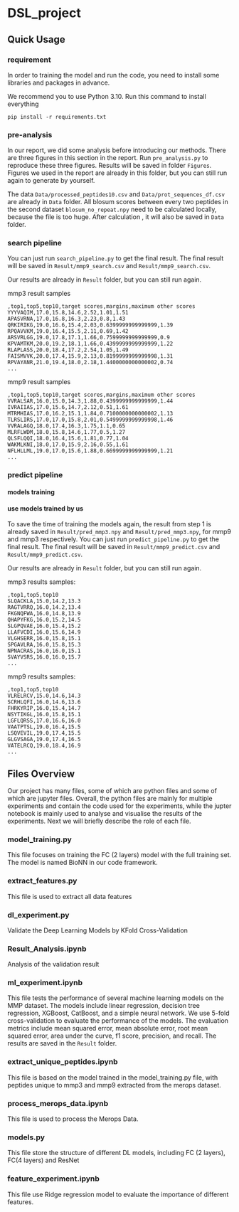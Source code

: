 # DSL_project

## Quick Usage

### requirement

In order to training the model and run the code, you need to install some libraries and packages in advance.

We recommend you to use Python 3.10. Run this command to install everything
```commandline
pip install -r requirements.txt
```

### pre-analysis
In our report, we did some analysis before introducing our methods. There are three figures in this section in the report. 
Run ```pre_analysis.py``` to reproduce these three figures. Results will be saved in folder ```Figures```. 
Figures we used in the report are already in this folder, but you can still run again to generate by yourself.

The data ```Data/processed_peptides10.csv``` and ```Data/prot_sequences_df.csv``` are already in ```Data``` folder. 
All blosum scores between every two peptides in the second dataset ```blosum_no_repeat.npy``` need to be calculated locally, because the file is too huge.
After calculation , it will also be saved in ```Data``` folder.

### search pipeline
You can just run ```search_pipeline.py``` to get the final result. The final result will be saved in ```Result/mmp9_search.csv``` and ```Result/mmp9_search.csv```. 

Our results are already in ```Result``` folder, but you can still run again.

mmp3 result samples

```commandline
,top1,top5,top10,target scores,margins,maximum other scores
YYYVAQIM,17.0,15.8,14.6,2.52,1.01,1.51
APASVRNA,17.0,16.8,16.3,2.23,0.8,1.43
QRKIRIKG,19.0,16.6,15.4,2.03,0.6399999999999999,1.39
RPQAVVKM,19.0,16.4,15.5,2.11,0.69,1.42
ARSVRLGG,19.0,17.8,17.1,1.66,0.7599999999999999,0.9
KPVAMTKM,20.0,19.2,18.1,1.66,0.4399999999999999,1.22
RLAPLASS,20.0,18.4,17.2,2.54,1.05,1.49
FAISMVVK,20.0,17.4,15.9,2.13,0.8199999999999998,1.31
RPVAYANR,21.0,19.4,18.0,2.18,1.4400000000000002,0.74
...
```

mmp9 result samples

```commandline
,top1,top5,top10,target scores,margins,maximum other scores
VVRALSAR,16.0,15.0,14.3,1.88,0.4399999999999999,1.44
IVRAIIAS,17.0,15.6,14.7,2.12,0.51,1.61
MTRMHIAS,17.0,16.2,15.1,1.84,0.7100000000000002,1.13
TLRSLIRS,17.0,17.0,15.8,2.01,0.5499999999999998,1.46
VVRALAGQ,18.0,17.4,16.3,1.75,1.1,0.65
MLRFLWDM,18.0,15.8,14.6,1.77,0.5,1.27
QLSFLQQI,18.0,16.4,15.6,1.81,0.77,1.04
WAKMLKNI,18.0,17.0,15.9,2.16,0.55,1.61
NFLHLLML,19.0,17.0,15.6,1.88,0.6699999999999999,1.21
...
```

### predict pipeline
#### models training
#### use models trained by us
To save the time of training the models again, the result from step 1 is already saved in ```Result/pred_mmp3.npy``` and ```Result/pred_mmp3.npy```, for mmp9 and mmp3 respectively.
You can just run ```predict_pipeline.py``` to get the final result. The final result will be saved in ```Result/mmp9_predict.csv``` and ```Result/mmp9_predict.csv```. 

Our results are already in ```Result``` folder, but you can still run again.

mmp3 results samples:

```commandline
,top1,top5,top10
SLQACKLA,15.0,14.2,13.3
RAGTVRRQ,16.0,14.2,13.4
FKGNQFWA,16.0,14.8,13.9
QHAPYFKG,16.0,15.2,14.5
SLGPQVAE,16.0,15.4,15.2
LLAFVCDI,16.0,15.6,14.9
VLGHSERR,16.0,15.8,15.1
SPGAVLRA,16.0,15.8,15.3
NPNACRAS,16.0,16.0,15.1
SVAYVSRS,16.0,16.0,15.7
...
```

mmp9 results samples:

```commandline
,top1,top5,top10
VLRELRCV,15.0,14.6,14.3
SCRHLQFI,16.0,14.6,13.6
FHRKYRIP,16.0,15.4,14.7
NSYTIKGL,16.0,15.8,15.1
LGFLQRSS,17.0,16.6,16.0
VAATPTSL,19.0,16.4,15.5
LSQVEVIL,19.0,17.4,15.5
GLGVSAGA,19.0,17.4,16.5
VATELRCQ,19.0,18.4,16.9
...
```


## Files Overview

Our project has many files, some of which are python files and some of which are jupyter files. Overall, the python files are mainly for multiple experiments and contain the code used for the experiments, while the jupter notebook is mainly used to analyse and visualise the results of the experiments. Next we will briefly describe the role of each file.

### model_training.py

This file focuses on training the FC (2 layers) model with the full training set. The model is named BioNN in our code framework. 

### extract_features.py

This file is used to extract all data features

### dl_experiment.py

Validate the Deep Learning Models by KFold Cross-Validation

### Result_Analysis.ipynb

Analysis of the validation result

### ml_experiment.ipynb

This file tests the performance of several machine learning models on the MMP dataset. The models include linear regression, decision tree regression, XGBoost, CatBoost, and a simple neural network. We use 5-fold cross-validation to evaluate the performance of the models. The evaluation metrics include mean squared error, mean absolute error, root mean squared error, area under the curve, f1 score, precision, and recall. The results are saved in the `Result` folder.

### extract_unique_peptides.ipynb

This file is based on the model trained in the model_training.py file, with peptides unique to mmp3 and mmp9 extracted from the merops dataset.

 ### process_merops_data.ipynb

This file is used to process the Merops Data.

### models.py

This file store the structure of different DL models, including FC (2 layers), FC(4 layers) and ResNet

### feature_experiment.ipynb

This file use Ridge regression model to evaluate the importance of different features.